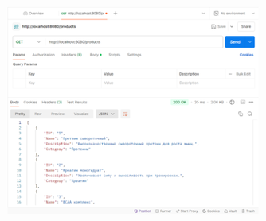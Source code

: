 ![get all products](https://github.com/shester1kov/industrial_programming_technologies_practice/blob/main/task_api/get%20all%20products.png)

